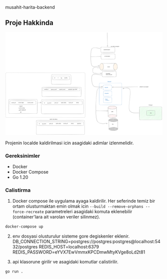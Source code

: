 musahit-harita-backend

## Proje Hakkinda

![architecture](/static/structure.png)

Projenin localde kaldirilmasi icin asagidaki adimlar izlenmelidir.

### Gereksinimler

- Docker
- Docker Compose
- Go 1.20

### Calistirma

1. Docker compose ile uygulama ayaga kaldirilir. Her seferinde temiz bir ortam olusturmaktan emin olmak icin `--build --remove-orphans --force-recreate` parametreleri asagidaki komuta eklenebilir (container'lara ait varolan veriler silinmez).
```bash
docker-compose up
```

2. env dosyasi olusturulur sisteme gore degiskenler eklenir.
   DB_CONNECTION_STRING=postgres://postgres:postgres@localhost:5432/postgres
   REDIS_HOST=localhost:6379
   REDIS_PASSWORD=eYVX7EwVmmxKPCDmwMtyKVge8oLd2t81

3. api klasorune girilir ve asagidaki komutlar calistirilir.
```bash
go run . 
```
